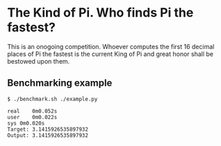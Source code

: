 # The Kind of Pi. Who finds Pi the fastest?

This is an onogoing competition. Whoever computes the first 16 decimal places of Pi the fastest is the current King of Pi and great honor shall be bestowed upon them.

## Benchmarking example

```
$ ./benchmark.sh ./example.py

real	0m0.052s
user	0m0.022s
sys	0m0.020s
Target: 3.1415926535897932
Output: 3.1415926535897932
```
